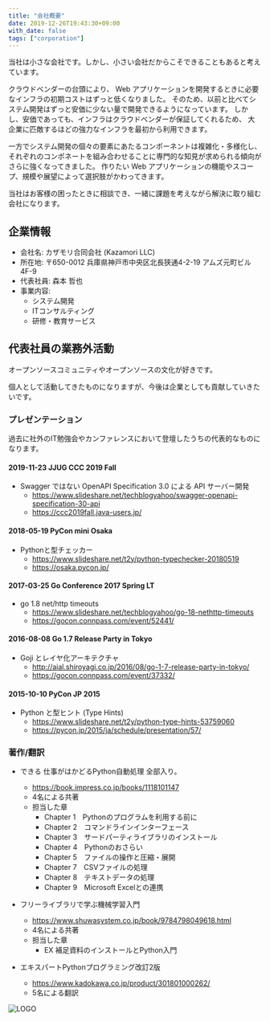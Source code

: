 ```yaml
---
title: "会社概要"
date: 2019-12-26T19:43:30+09:00
with_date: false
tags: ["corporation"]
---
```


当社は小さな会社です。しかし、小さい会社だからこそできることもあると考えています。

クラウドベンダーの台頭により、
Web アプリケーションを開発するときに必要なインフラの初期コストはずっと低くなりました。
そのため、以前と比べてシステム開発はずっと安価に少ない量で開発できるようになっています。
しかし、安価であっても、インフラはクラウドベンダーが保証してくれるため、
大企業に匹敵するほどの強力なインフラを最初から利用できます。

一方でシステム開発の個々の要素にあたるコンポーネントは複雑化・多様化し、
それぞれのコンポネートを組み合わせることに専門的な知見が求められる傾向がさらに強くなってきました。
作りたい Web アプリケーションの機能やスコープ、規模や展望によって選択肢がかわってきます。

当社はお客様の困ったときに相談でき、一緒に課題を考えながら解決に取り組む会社になります。

## 企業情報

* 会社名: カザモリ合同会社 (Kazamori LLC)
* 所在地: 〒650-0012 兵庫県神戸市中央区北長狭通4-2-19 アムズ元町ビル4F-9
* 代表社員: 森本 哲也
* 事業内容:
  * システム開発
  * ITコンサルティング
  * 研修・教育サービス

## 代表社員の業務外活動

オープンソースコミュニティやオープンソースの文化が好きです。

個人として活動してきたものになりますが、今後は企業としても貢献していきたいです。

### プレゼンテーション

過去に社外のIT勉強会やカンファレンスにおいて登壇したうちの代表的なものになります。

#### 2019-11-23 JJUG CCC 2019 Fall

* Swagger ではない OpenAPI Specification 3.0 による API サーバー開発
  * https://www.slideshare.net/techblogyahoo/swagger-openapi-specification-30-api
  * https://ccc2019fall.java-users.jp/

#### 2018-05-19 PyCon mini Osaka

* Pythonと型チェッカー
  * https://www.slideshare.net/t2y/python-typechecker-20180519
  * https://osaka.pycon.jp/

#### 2017-03-25 Go Conference 2017 Spring LT

* go 1.8 net/http timeouts
  * https://www.slideshare.net/techblogyahoo/go-18-nethttp-timeouts
  * https://gocon.connpass.com/event/52441/

#### 2016-08-08 Go 1.7 Release Party in Tokyo

* Goji とレイヤ化アーキテクチャ
  * http://aial.shiroyagi.co.jp/2016/08/go-1-7-release-party-in-tokyo/
  * https://gocon.connpass.com/event/37332/

#### 2015-10-10 PyCon JP 2015

* Python と型ヒント (Type Hints)
  * https://www.slideshare.net/t2y/python-type-hints-53759060
  * https://pycon.jp/2015/ja/schedule/presentation/57/

### 著作/翻訳

* できる 仕事がはかどるPython自動処理 全部入り。
  * https://book.impress.co.jp/books/1118101147
  * 4名による共著
  * 担当した章
    * Chapter 1　Pythonのプログラムを利用する前に
    * Chapter 2　コマンドラインインターフェース
    * Chapter 3　サードパーティライブラリのインストール
    * Chapter 4　Pythonのおさらい
    * Chapter 5　ファイルの操作と圧縮・展開
    * Chapter 7　CSVファイルの処理
    * Chapter 8　テキストデータの処理
    * Chapter 9　Microsoft Excelとの連携

* フリーライブラリで学ぶ機械学習入門
  * https://www.shuwasystem.co.jp/book/9784798049618.html
  * 4名による共著
  * 担当した章
    * EX 補足資料のインストールとPython入門

* エキスパートPythonプログラミング改訂2版
  * https://www.kadokawa.co.jp/product/301801000262/
  * 5名による翻訳

![LOGO](/img/green-logo-with-spaces.png)
